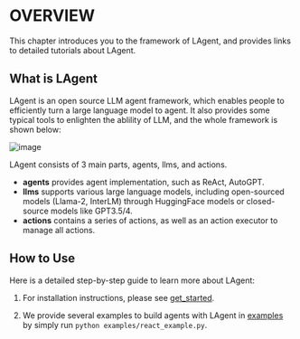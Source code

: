 # OVERVIEW

This chapter introduces you to the framework of LAgent, and provides links to detailed tutorials about LAgent.

## What is LAgent

LAgent is an open source LLM agent framework, which enables people to efficiently turn a large language model to agent. It also provides some typical tools to enlighten the ablility of LLM, and the whole framework is shown below:

![image](https://github.com/InternLM/lagent/assets/24351120/e104171e-4baf-43b3-8e6d-90cff1b298b6)

LAgent consists of 3 main parts, agents, llms, and actions.

- **agents** provides agent implementation, such as ReAct, AutoGPT.
- **llms** supports various large language models, including open-sourced models (Llama-2, InterLM) through HuggingFace models or closed-source models like GPT3.5/4.
- **actions** contains a series of actions, as well as an action executor to manage all actions.

## How to Use

Here is a detailed step-by-step guide to learn more about LAgent:

1. For installation instructions, please see [get_started](get_started.md).

2. We provide several examples to build agents with LAgent in [examples](examples/) by simply run `python examples/react_example.py`.
